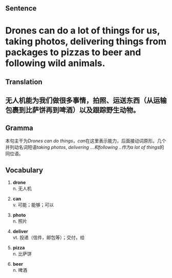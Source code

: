 ## Sentence

<h1>Drones can do a lot of things for us, taking photos, delivering things from packages to pizzas to beer and following wild animals.</h1>

## Translation

<h2>无人机能为我们做很多事情，拍照、运送东西（从运输包裹到比萨饼再到啤酒）以及跟踪野生动物。</h2>

## Gramma     

本句主干为*Drones can do things*，*can*在这里表示能力，后面接动词原形。几个并列动名词短语*taking photos*, *delivering ...*和*following ..*作为*a lot of things*的同位语。     

## Vocabulary   

1. **drone**     
n. 无人机       

2. **can**      
v. 可能；能够；可以      

3. **photo**       
n. 照片       

4. **deliver**      
vt. 投递（信件，邮包等）；交付，给       

5. **pizza**      
n. 比萨饼        

6. **beer**     
n. 啤酒       



